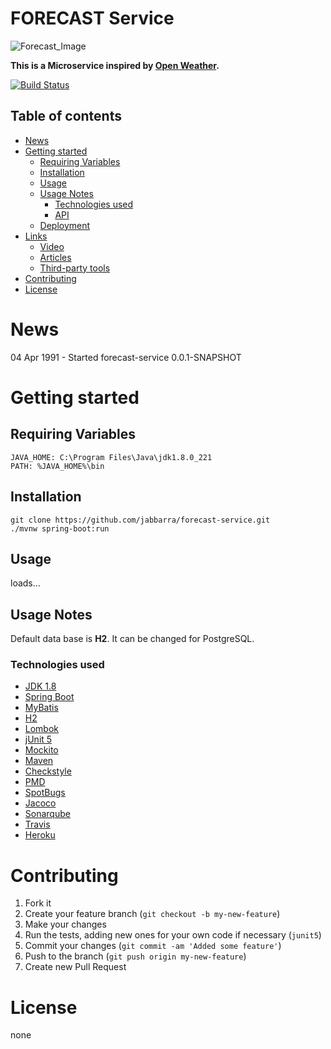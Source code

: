 
FORECAST Service
==========

![Forecast_Image](https://raw.githubusercontent.com/jabbarra/forecast-service/develop/icon-forecast.jpg) 

**This is a Microservice inspired by [Open
Weather](https://openweathermap.org/).**

[![Build
Status](https://travis-ci.org/jabbarra/forecast-service.svg)](https://travis-ci.org/github/jabbarra/forecast-service)


## Table of contents
- [News](#news)
- [Getting started](#getting-started)
  * [Requiring Variables](#requiring-variables)
  * [Installation](#installation)
  * [Usage](#usage)
  * [Usage Notes](#usage-notes)
    + [Technologies used](#technologies-used)
    + [API](#api)
  * [Deployment](#deployment)
- [Links](#links)
  * [Video](#video)
  * [Articles](#articles)
  * [Third-party tools](#third-party-tools)
- [Contributing](#contributing)
- [License](#license)

# News
04 Apr 1991 - Started forecast-service 0.0.1-SNAPSHOT

# Getting started
## Requiring Variables

```
JAVA_HOME: C:\Program Files\Java\jdk1.8.0_221
PATH: %JAVA_HOME%\bin
```

## Installation

```shell
git clone https://github.com/jabbarra/forecast-service.git
./mvnw spring-boot:run
```

## Usage

loads...

## Usage Notes
Default data base is **H2**. It can be changed for PostgreSQL.

### Technologies used
- [JDK 1.8](https://www.oracle.com/index.html)
- [Spring Boot](https://projects.spring.io/spring-boot/)
- [MyBatis](https://blog.mybatis.org/)
- [H2](https://www.h2database.com/html/main.html)
- [Lombok](https://projectlombok.org/)
- [jUnit 5](http://junit.org/junit5/)
- [Mockito](http://site.mockito.org/)
- [Maven](https://maven.apache.org/)
- [Checkstyle](https://checkstyle.sourceforge.io/)
- [PMD](https://pmd.github.io/)
- [SpotBugs](https://spotbugs.github.io/)
- [Jacoco](https://www.jacoco.org/jacoco/trunk/index.html)
- [Sonarqube](https://www.sonarqube.org/)
- [Travis](https://travis-ci.com/)
- [Heroku](https://www.sonarqube.org/)

# Contributing
1. Fork it
2. Create your feature branch (`git checkout -b my-new-feature`)
3. Make your changes
4. Run the tests, adding new ones for your own code if necessary (`junit5`)
5. Commit your changes (`git commit -am 'Added some feature'`)
6. Push to the branch (`git push origin my-new-feature`)
7. Create new Pull Request

# License
none
